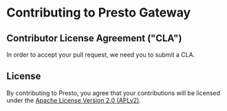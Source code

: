 # Contributing to Presto Gateway

## Contributor License Agreement ("CLA")

In order to accept your pull request, we need you to submit a CLA.

## License

By contributing to Presto, you agree that your contributions will be licensed under the [Apache License Version 2.0 (APLv2)](LICENSE).
